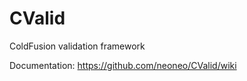 CValid
======

ColdFusion validation framework

Documentation: https://github.com/neoneo/CValid/wiki
